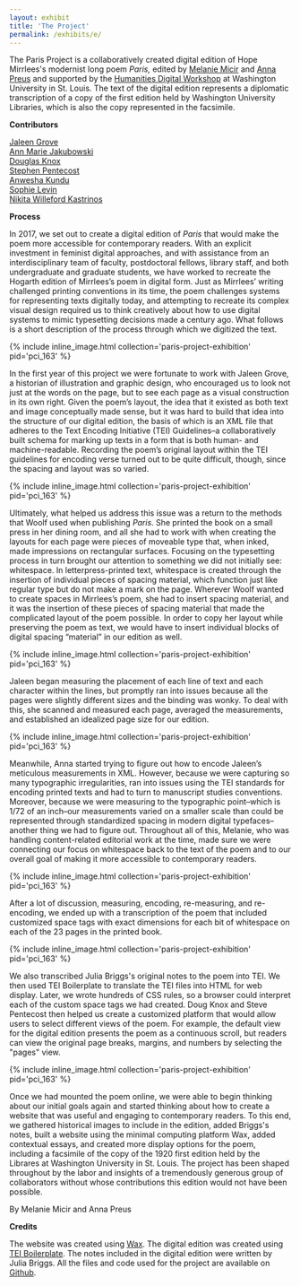 ```yaml
---
layout: exhibit
title: 'The Project'
permalink: /exhibits/e/
---
```


The Paris Project is a collaboratively created digital edition of Hope Mirrlees's modernist long poem *Paris,* edited by [Melanie Micir](https://english.wustl.edu/people/melanie-micir) and [Anna Preus](https://english.washington.edu/people/anna-preus) and supported by the [Humanities Digital Workshop](https://hdw.wustl.edu/) at Washington University in St. Louis. The text of the digital edition represents a diplomatic transcription of a copy of the first edition held by Washington University Libraries, which is also the copy represented in the facsimile.

**Contributors**

[Jaleen Grove](https://www.risd.edu/academics/illustration/faculty/jaleen-grove)<br>
[Ann Marie Jakubowski](https://english.wustl.edu/people/ann-marie-jakubowski)<br>
[Douglas Knox](https://computing.artsci.wustl.edu/people/douglas-knox)<br>
[Stephen Pentecost](https://computing.artsci.wustl.edu/node/13151)<br>
[Anwesha Kundu](https://www.centre.edu/about/faculty-staff/anwesha-kundu)<br>
[Sophie Levin](https://english.wustl.edu/people/sophie-levin)<br>
[Nikita Willeford Kastrinos](https://english.washington.edu/people/nikita-willeford-kastrinos)<br>

**Process**

In 2017, we set out to create a digital edition of *Paris* that would make the poem more accessible for contemporary readers. With an explicit investment in feminist digital approaches, and with assistance from an interdisciplinary team of faculty, postdoctoral fellows, library staff, and both undergraduate and graduate students, we have worked to recreate the Hogarth edition of Mirrlees’s poem in digital form. Just as Mirrlees’ writing challenged printing conventions in its time, the poem challenges systems for representing texts digitally today, and attempting to recreate its complex visual design required us to think creatively about how to use digital systems to mimic typesetting decisions made a century ago. What follows is a short description of the process through which we digitized the text. 

{% include inline_image.html collection='paris-project-exhibition' pid='pci_163' %}

In the first year of this project we were fortunate to work with Jaleen Grove, a historian of illustration and graphic design, who encouraged us to look not just at the words on the page, but to see each page as a visual construction in its own right. Given the poem’s layout, the idea that it existed as both text and image conceptually made sense, but it was hard to build that idea into the structure of our digital edition, the basis of which is an XML file that adheres to the Text Encoding Initiative (TEI) Guidelines–a collaboratively built schema for marking up texts in a form that is both human- and machine-readable. Recording the poem’s original layout within the TEI guidelines for encoding verse turned out to be quite difficult, though, since the spacing and layout was so varied. 

{% include inline_image.html collection='paris-project-exhibition' pid='pci_163' %}

Ultimately, what helped us address this issue was a return to the methods that Woolf used when publishing *Paris*. She printed the book on a small press in her dining room, and all she had to work with when creating the layouts for each page were pieces of moveable type that, when inked, made impressions on rectangular surfaces. Focusing on the typesetting process in turn brought our attention to something we did not initially see: whitespace. In letterpress-printed text, whitespace is created through the insertion of individual pieces of spacing material, which function just like regular type but do not make a mark on the page. Wherever Woolf wanted to create spaces in Mirrlees’s poem, she had to insert spacing material, and it was the insertion of these pieces of spacing material that made the complicated layout of the poem possible. In order to copy her layout while preserving the poem as text, we would have to insert individual blocks of digital spacing “material” in our edition as well.

{% include inline_image.html collection='paris-project-exhibition' pid='pci_163' %}

Jaleen began measuring the placement of each line of text and each character within the lines, but promptly ran into issues because all the pages were slightly different sizes and the binding was wonky. To deal with this, she scanned and measured each page, averaged the measurements, and established an idealized page size for our edition.

{% include inline_image.html collection='paris-project-exhibition' pid='pci_163' %}

Meanwhile, Anna started trying to figure out how to encode Jaleen’s meticulous measurements in XML. However, because we were capturing so many typographic irregularities, ran into issues using the TEI standards for encoding printed texts and had to turn to manuscript studies conventions. Moreover, because we were measuring to the typographic point–which is 1/72 of an inch–our measurements varied on a smaller scale than could be represented through standardized spacing in modern digital typefaces–another thing we had to figure out. Throughout all of this, Melanie, who was handling content-related editorial work at the time, made sure we were connecting our focus on whitespace back to the text of the poem and to our overall goal of making it more accessible to contemporary readers.

{% include inline_image.html collection='paris-project-exhibition' pid='pci_163' %}

After a lot of discussion, measuring, encoding, re-measuring, and re-encoding, we ended up with a transcription of the poem that included customized space tags with exact dimensions for each bit of whitespace on each of the 23 pages in the printed book. 

{% include inline_image.html collection='paris-project-exhibition' pid='pci_163' %}

We also transcribed Julia Briggs's original notes to the poem into TEI. We then used TEI Boilerplate to translate the TEI files into HTML for web display. Later, we wrote hundreds of CSS rules, so a browser could interpret each of the custom space tags we had created. Doug Knox and Steve Pentecost then helped us create a customized platform that would allow users to select different views of the poem. For example, the default view for the digital edition presents the poem as a continuous scroll, but readers can view the original page breaks, margins, and numbers by selecting the "pages" view.  

{% include inline_image.html collection='paris-project-exhibition' pid='pci_163' %}

Once we had mounted the poem online, we were able to begin thinking about our initial goals again and started thinking about how to create a website that was useful and engaging to contemporary readers. To this end, we gathered historical images to include in the edition, added Briggs's notes, built a website using the minimal computing platform Wax, added contextual essays, and created more display options for the poem, including a facsimile of the copy of the 1920 first edition held by the Librares at Washington University in St. Louis. The project has been shaped throughout by the labor and insights of a tremendously generous group of collaborators without whose contributions this edition would not have been possible.

By Melanie Micir and Anna Preus 

**Credits**

The website was created using [Wax](https://minicomp.github.io/wax/). The digital edition was created using [TEI Boilerplate](https://dcl.ils.indiana.edu/teibp/). The notes included in the digital edition were written by Julia Briggs. All the files and code used for the project are available on [Github](https://github.com/apreus).